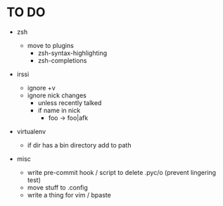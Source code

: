 TO DO
=====

* zsh
    * move to plugins
        * zsh-syntax-highlighting
        * zsh-completions

* irssi
    * ignore +v
    * ignore nick changes
        * unless recently talked
        * if name in nick
            * foo -> foo|afk

* virtualenv
    * if dir has a bin directory add to path

* misc
    * write pre-commit hook / script to delete .pyc/o (prevent lingering test)
    * move stuff to .config
    * write a thing for vim / bpaste
